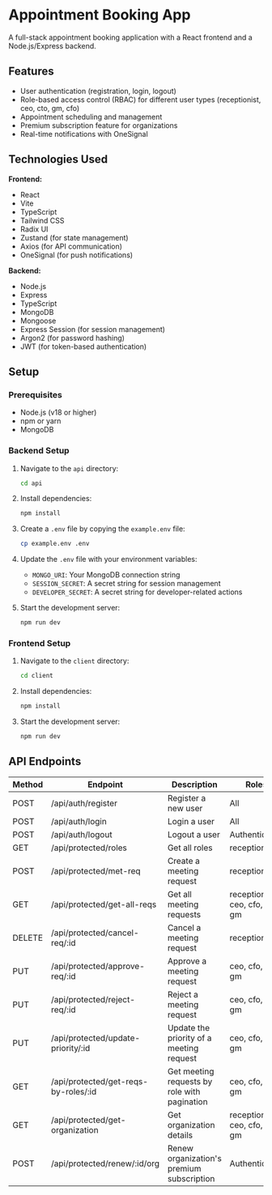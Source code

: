 
# Appointment Booking App

A full-stack appointment booking application with a React frontend and a Node.js/Express backend.

## Features

- User authentication (registration, login, logout)
- Role-based access control (RBAC) for different user types (receptionist, ceo, cto, gm, cfo)
- Appointment scheduling and management
- Premium subscription feature for organizations
- Real-time notifications with OneSignal

## Technologies Used

**Frontend:**

- React
- Vite
- TypeScript
- Tailwind CSS
- Radix UI
- Zustand (for state management)
- Axios (for API communication)
- OneSignal (for push notifications)

**Backend:**

- Node.js
- Express
- TypeScript
- MongoDB
- Mongoose
- Express Session (for session management)
- Argon2 (for password hashing)
- JWT (for token-based authentication)

## Setup

### Prerequisites

- Node.js (v18 or higher)
- npm or yarn
- MongoDB

### Backend Setup

1.  Navigate to the `api` directory:

    ```bash
    cd api
    ```

2.  Install dependencies:

    ```bash
    npm install
    ```

3.  Create a `.env` file by copying the `example.env` file:

    ```bash
    cp example.env .env
    ```

4.  Update the `.env` file with your environment variables:

    - `MONGO_URI`: Your MongoDB connection string
    - `SESSION_SECRET`: A secret string for session management
    - `DEVELOPER_SECRET`: A secret string for developer-related actions

5.  Start the development server:

    ```bash
    npm run dev
    ```

### Frontend Setup

1.  Navigate to the `client` directory:

    ```bash
    cd client
    ```

2.  Install dependencies:

    ```bash
    npm install
    ```

3.  Start the development server:

    ```bash
    npm run dev
    ```

## API Endpoints

| Method | Endpoint                       | Description                                     | Roles                                 |
| ------ | ------------------------------ | ----------------------------------------------- | ------------------------------------- |
| POST   | /api/auth/register             | Register a new user                             | All                                   |
| POST   | /api/auth/login                | Login a user                                    | All                                   |
| POST   | /api/auth/logout               | Logout a user                                   | Authenticated                         |
| GET    | /api/protected/roles           | Get all roles                                   | receptionist                          |
| POST   | /api/protected/met-req         | Create a meeting request                        | receptionist                          |
| GET    | /api/protected/get-all-reqs    | Get all meeting requests                        | receptionist, ceo, cfo, cto, gm       |
| DELETE | /api/protected/cancel-req/:id  | Cancel a meeting request                        | receptionist                          |
| PUT    | /api/protected/approve-req/:id | Approve a meeting request                       | ceo, cfo, cto, gm                     |
| PUT    | /api/protected/reject-req/:id  | Reject a meeting request                        | ceo, cfo, cto, gm                     |
| PUT    | /api/protected/update-priority/:id | Update the priority of a meeting request      | ceo, cfo, cto, gm                     |
| GET    | /api/protected/get-reqs-by-roles/:id | Get meeting requests by role with pagination | ceo, cfo, cto, gm                     |
| GET    | /api/protected/get-organization | Get organization details                        | receptionist, ceo, cfo, cto, gm       |
| POST   | /api/protected/renew/:id/org   | Renew organization's premium subscription     | Authenticated                         |
